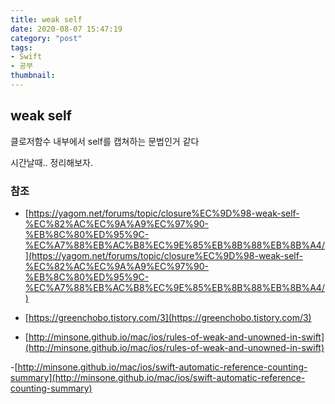 ```yaml
---
title: weak self
date: 2020-08-07 15:47:19
category: "post"
tags:
- Swift
- 공부
thumbnail:
---
```





## weak self 

클로저함수 내부에서 self를 캡쳐하는 문법인거 같다


시간날때.. 정리해보자. 




### 참조

- [https://yagom.net/forums/topic/closure%EC%9D%98-weak-self-%EC%82%AC%EC%9A%A9%EC%97%90-%EB%8C%80%ED%95%9C-%EC%A7%88%EB%AC%B8%EC%9E%85%EB%8B%88%EB%8B%A4/](https://yagom.net/forums/topic/closure%EC%9D%98-weak-self-%EC%82%AC%EC%9A%A9%EC%97%90-%EB%8C%80%ED%95%9C-%EC%A7%88%EB%AC%B8%EC%9E%85%EB%8B%88%EB%8B%A4/)

- [https://greenchobo.tistory.com/3](https://greenchobo.tistory.com/3)

- [http://minsone.github.io/mac/ios/rules-of-weak-and-unowned-in-swift](http://minsone.github.io/mac/ios/rules-of-weak-and-unowned-in-swift)


-[http://minsone.github.io/mac/ios/swift-automatic-reference-counting-summary](http://minsone.github.io/mac/ios/swift-automatic-reference-counting-summary)

